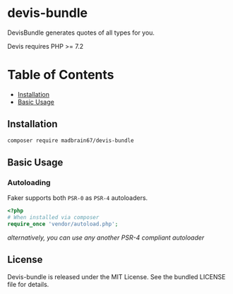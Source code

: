 # devis-bundle

DevisBundle generates quotes of all types for you.

Devis requires PHP >= 7.2

# Table of Contents

- [Installation](#installation)
- [Basic Usage](#basic-usage)


## Installation

```sh
composer require madbrain67/devis-bundle
```

## Basic Usage

### Autoloading

Faker supports both `PSR-0` as `PSR-4` autoloaders.
```php
<?php
# When installed via composer
require_once 'vendor/autoload.php';
```

*alternatively, you can use any another PSR-4 compliant autoloader*

## License

Devis-bundle is released under the MIT License. See the bundled LICENSE file for details.

